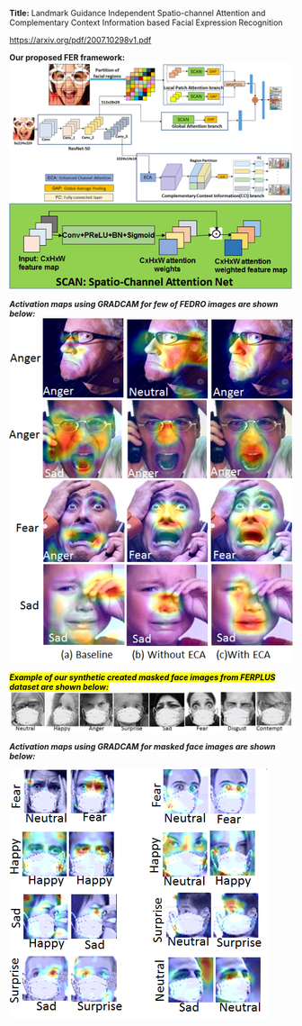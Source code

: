 <strong>Title:</strong> Landmark Guidance Independent Spatio-channel Attention and Complementary Context Information based Facial Expression Recognition

https://arxiv.org/pdf/2007.10298v1.pdf

<strong>Our proposed FER framework:<strong>
![Proposed framework](images/graphicalabstract03.png)
![SCAN](images/SCAN.png)

<em>Activation maps using GRADCAM for few of FEDRO images are shown below:<em>
![Activation maps of images from FEDRO dataset](images/figure_grad_cam_06.png)

<mark>Example of our synthetic created masked face images from FERPLUS dataset are shown below:</mark>
![Example Masked face images rom FERPLUS dataset](images/figure_masked_faces_07.png)


<em>Activation maps using GRADCAM for masked face images are shown below:<em>
  
![Activation maps of images from masked dataset](images/masked_activation_maps.png)


